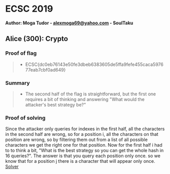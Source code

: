 
# ECSC 2019
**Author: Moga Tudor - alexmoga69@yahoo.com - SoulTaku**

## Alice (300): Crypto

### Proof of flag
>* ECSC{dc0eb76143e50fe3dbeb6383605de5ffa9fefe455caca597677eab7cbf0ad649}

### Summary
>* The second half of the flag is straightforward, but the first one requires a bit of thinking and answering "What would the attacker's best strategy be?"

### Proof of solving

Since the attacker only queries for indexes in the first half, all the characters in the second half are wrong, so for a position i, all the characters on that position are wrong, so by filtering them out from a list of all possible characters we get the right one for that position. Now for the first half i had to to think a bit, "What is the best strategy so you can get the whole hash in 16 queries?". The answer is that you query each position only once. so we know that for a position j there is a character that will appear only once. [Solver](https://github.com/SoulTaku/write-ups/blob/master/ECSC2019/Crypto/alice.py)
